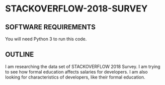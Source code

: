 # STACKOVERFLOW-2018-SURVEY

## SOFTWARE REQUIREMENTS
You will need Python 3 to run this code.

## OUTLINE
I am researching the data set of STACKOVERFLOW 2018 Survey. I am trying to see how formal education affects salaries for developers. 
I am also looking for characteristics of developers, like their formal education.
